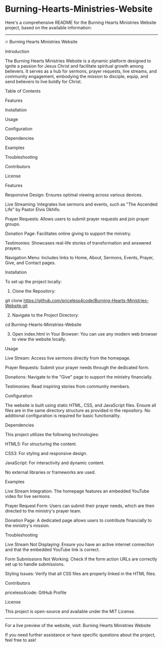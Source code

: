 # Burning-Hearts-Ministries-Website

Here's a comprehensive README for the Burning Hearts Ministries Website project, based on the available information: 


---

🔥 Burning Hearts Ministries Website

Introduction

The Burning Hearts Ministries Website is a dynamic platform designed to ignite a passion for Jesus Christ and facilitate spiritual growth among believers.  It serves as a hub for sermons, prayer requests, live streams, and community engagement, embodying the mission to disciple, equip, and send believers to live boldly for Christ. 

Table of Contents

Features

Installation

Usage

Configuration

Dependencies

Examples

Troubleshooting

Contributors

License


Features

Responsive Design: Ensures optimal viewing across various devices.

Live Streaming: Integrates live sermons and events, such as "The Ascended Life" by Pastor Elvis Okhifo.

Prayer Requests: Allows users to submit prayer requests and join prayer groups.

Donation Page: Facilitates online giving to support the ministry.

Testimonies: Showcases real-life stories of transformation and answered prayers.

Navigation Menu: Includes links to Home, About, Sermons, Events, Prayer, Give, and Contact pages. 


Installation

To set up the project locally:

1. Clone the Repository:

git clone https://github.com/priceless4code/Burning-Hearts-Ministries-Website.git


2. Navigate to the Project Directory:

cd Burning-Hearts-Ministries-Website


3. Open index.html in Your Browser: You can use any modern web browser to view the website locally.



Usage

Live Stream: Access live sermons directly from the homepage.

Prayer Requests: Submit your prayer needs through the dedicated form.

Donations: Navigate to the "Give" page to support the ministry financially.

Testimonies: Read inspiring stories from community members. 


Configuration

The website is built using static HTML, CSS, and JavaScript files.  Ensure all files are in the same directory structure as provided in the repository.  No additional configuration is required for basic functionality. 

Dependencies

This project utilizes the following technologies: 

HTML5: For structuring the content.

CSS3: For styling and responsive design.

JavaScript: For interactivity and dynamic content. 


No external libraries or frameworks are used. 

Examples

Live Stream Integration: The homepage features an embedded YouTube video for live sermons.

Prayer Request Form: Users can submit their prayer needs, which are then directed to the ministry's prayer team.

Donation Page: A dedicated page allows users to contribute financially to the ministry's mission. 


Troubleshooting

Live Stream Not Displaying: Ensure you have an active internet connection and that the embedded YouTube link is correct.

Form Submissions Not Working: Check if the form action URLs are correctly set up to handle submissions.

Styling Issues: Verify that all CSS files are properly linked in the HTML files. 


Contributors

priceless4code: GitHub Profile 


License

This project is open-source and available under the MIT License. 


---

For a live preview of the website, visit: Burning Hearts Ministries Website 

If you need further assistance or have specific questions about the project, feel free to ask!

